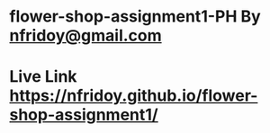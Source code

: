 # flower-shop-assignment1-PH By nfridoy@gmail.com
# Live Link https://nfridoy.github.io/flower-shop-assignment1/